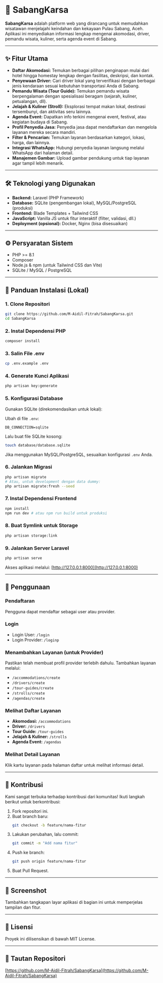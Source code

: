 # 🌴 SabangKarsa

**SabangKarsa** adalah platform web yang dirancang untuk memudahkan wisatawan menjelajahi keindahan dan kekayaan Pulau Sabang, Aceh. Aplikasi ini menyediakan informasi lengkap mengenai akomodasi, driver, pemandu wisata, kuliner, serta agenda event di Sabang.

---

## ✨ Fitur Utama

- **Daftar Akomodasi:** Temukan berbagai pilihan penginapan mulai dari hotel hingga homestay lengkap dengan fasilitas, deskripsi, dan kontak.
- **Penyewaan Driver:** Cari driver lokal yang terverifikasi dengan berbagai jenis kendaraan sesuai kebutuhan transportasi Anda di Sabang.
- **Pemandu Wisata (Tour Guide):** Temukan pemandu wisata berpengalaman dengan spesialisasi beragam (sejarah, kuliner, petualangan, dll).
- **Jelajah & Kuliner (Stroll):** Eksplorasi tempat makan lokal, destinasi tersembunyi, dan aktivitas seru lainnya.
- **Agenda Event:** Dapatkan info terkini mengenai event, festival, atau kegiatan budaya di Sabang.
- **Profil Penyedia Jasa:** Penyedia jasa dapat mendaftarkan dan mengelola layanan mereka secara mandiri.
- **Filter & Pencarian:** Temukan layanan berdasarkan kategori, lokasi, harga, dan lainnya.
- **Integrasi WhatsApp:** Hubungi penyedia layanan langsung melalui WhatsApp dari halaman detail.
- **Manajemen Gambar:** Upload gambar pendukung untuk tiap layanan agar tampil lebih menarik.

---

## 🛠️ Teknologi yang Digunakan

- **Backend:** Laravel (PHP Framework)
- **Database:** SQLite (pengembangan lokal), MySQL/PostgreSQL (produksi)
- **Frontend:** Blade Templates + Tailwind CSS
- **JavaScript:** Vanilla JS untuk fitur interaktif (filter, validasi, dll.)
- **Deployment (opsional):** Docker, Nginx (bisa disesuaikan)

---

## ⚙️ Persyaratan Sistem

- PHP >= 8.1
- Composer
- Node.js & npm (untuk Tailwind CSS dan Vite)
- SQLite / MySQL / PostgreSQL

---

## 🚀 Panduan Instalasi (Lokal)

### 1. Clone Repositori
```bash
git clone https://github.com/M-Aidil-Fitrah/SabangKarsa.git
cd SabangKarsa
```

### 2. Instal Dependensi PHP
```bash
composer install
```

### 3. Salin File .env
```bash
cp .env.example .env
```

### 4. Generate Kunci Aplikasi
```bash
php artisan key:generate
```

### 5. Konfigurasi Database

Gunakan SQLite (direkomendasikan untuk lokal):

Ubah di file `.env`:
```
DB_CONNECTION=sqlite
```

Lalu buat file SQLite kosong:
```bash
touch database/database.sqlite
```
Jika menggunakan MySQL/PostgreSQL, sesuaikan konfigurasi `.env` Anda.

### 6. Jalankan Migrasi
```bash
php artisan migrate
# Atau, untuk development dengan data dummy:
php artisan migrate:fresh --seed
```

### 7. Instal Dependensi Frontend
```bash
npm install
npm run dev # atau npm run build untuk produksi
```

### 8. Buat Symlink untuk Storage
```bash
php artisan storage:link
```

### 9. Jalankan Server Laravel
```bash
php artisan serve
```

Akses aplikasi melalui: [http://127.0.0.1:8000](http://127.0.0.1:8000)

---

## 🧭 Penggunaan

### Pendaftaran
Pengguna dapat mendaftar sebagai user atau provider.

### Login
- Login User: `/login`
- Login Provider: `/loginp`

### Menambahkan Layanan (untuk Provider)
Pastikan telah membuat profil provider terlebih dahulu. Tambahkan layanan melalui:
- `/accommodations/create`
- `/drivers/create`
- `/tour-guides/create`
- `/strolls/create`
- `/agendas/create`

### Melihat Daftar Layanan
- **Akomodasi:** `/accommodations`
- **Driver:** `/drivers`
- **Tour Guide:** `/tour-guides`
- **Jelajah & Kuliner:** `/strolls`
- **Agenda Event:** `/agendas`

### Melihat Detail Layanan
Klik kartu layanan pada halaman daftar untuk melihat informasi detail.

---

## 🤝 Kontribusi

Kami sangat terbuka terhadap kontribusi dari komunitas! Ikuti langkah berikut untuk berkontribusi:

1. Fork repositori ini.
2. Buat branch baru:
    ```bash
    git checkout -b feature/nama-fitur
    ```
3. Lakukan perubahan, lalu commit:
    ```bash
    git commit -m "Add nama fitur"
    ```
4. Push ke branch:
    ```bash
    git push origin feature/nama-fitur
    ```
5. Buat Pull Request.

---

## 📸 Screenshot

Tambahkan tangkapan layar aplikasi di bagian ini untuk memperjelas tampilan dan fitur.

---

## 📄 Lisensi

Proyek ini dilisensikan di bawah MIT License.

---

## 🔗 Tautan Repositori

[https://github.com/M-Aidil-Fitrah/SabangKarsa](https://github.com/M-Aidil-Fitrah/SabangKarsa)
